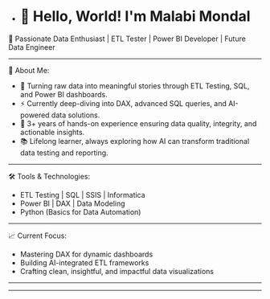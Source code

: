 - # 👋 Hello, World! I'm Malabi Mondal

🎯 Passionate Data Enthusiast | ETL Tester | Power BI Developer | Future Data Engineer

---

💬 About Me:
- 🔎 Turning raw data into meaningful stories through ETL Testing, SQL, and Power BI dashboards.
- ⚡ Currently deep-diving into DAX, advanced SQL queries, and AI-powered data solutions.
- 🚀 3+ years of hands-on experience ensuring data quality, integrity, and actionable insights.
- 📚 Lifelong learner, always exploring how AI can transform traditional data testing and reporting.

---

🛠️ Tools & Technologies:
- ETL Testing | SQL | SSIS | Informatica
- Power BI | DAX | Data Modeling
- Python (Basics for Data Automation)

---

📈 Current Focus:
- Mastering DAX for dynamic dashboards
- Building AI-integrated ETL frameworks
- Crafting clean, insightful, and impactful data visualizations

---



---

<!---
Malabi5M/Malabi5M is a ✨ special ✨ repository because its `README.md` (this file) appears on your GitHub profile.
You can click the Preview link to take a look at your changes.
--->
